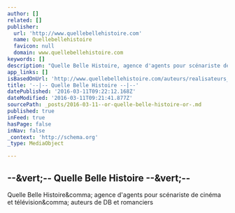 ```yaml
---
author: []
related: []
publisher:
  url: 'http://www.quellebellehistoire.com'
  name: Quellebellehistoire
  favicon: null
  domain: www.quellebellehistoire.com
keywords: []
description: "Quelle Belle Histoire, agence d'agents pour scénariste de cinéma et télévision, auteurs de DB et romanciers"
app_links: []
isBasedOnUrl: 'http://www.quellebellehistoire.com/auteurs/realisateurs_cinema.html'
title: '--|-- Quelle Belle Histoire --|--'
datePublished: '2016-03-11T09:22:12.168Z'
dateModified: '2016-03-11T09:21:41.877Z'
sourcePath: _posts/2016-03-11--or-quelle-belle-histoire-or-.md
published: true
inFeed: true
hasPage: false
inNav: false
_context: 'http://schema.org'
_type: MediaObject

---
```

<article style=""><h1>--&amp;vert;-- Quelle Belle Histoire --&amp;vert;--</h1><p>Quelle Belle Histoire&amp;comma; agence d'agents pour scénariste de cinéma et télévision&amp;comma; auteurs de DB et romanciers</p></article>